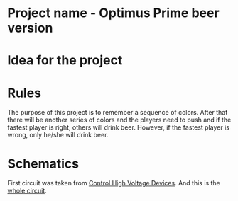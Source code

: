 # Project name - Optimus Prime beer version

# Idea for the project

# Rules
The purpose of this project is to remember a sequence of colors.
After that there will be another series of colors and the players need
to push and if the fastest player is right, others will drink beer.
However, if the fastest player is wrong, only he/she will drink beer.  

# Schematics
First circuit was taken from [Control High Voltage Devices](https://howtomechatronics.com/tutorials/arduino/control-high-voltage-devices-arduino-relay-tutorial/). And this is the [whole circuit](https://drive.google.com/open?id=1aaEmxFsByKZnA9qFmCxOx5QdOd1VNaZ5).

